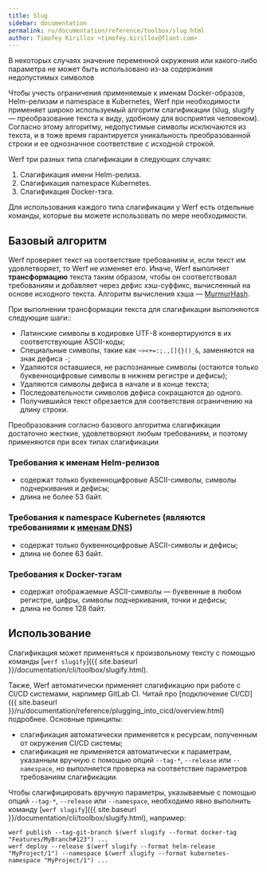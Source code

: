 ```yaml
---
title: Slug
sidebar: documentation
permalink: ru/documentation/reference/toolbox/slug.html
author: Timofey Kirillov <timofey.kirillov@flant.com>
---
```


В некоторых случаях значение переменной окружения или какого-либо параметра не может быть использовано из-за содержания недопустимых символов

Чтобы учесть ограничения применяемые к именам Docker-образов, Helm-релизам и namespace в Kubernetes, Werf при необходимости применяет широко используемый алгоритм слагификации (slug, slugify — преобразование текста к виду, удобному для восприятия человеком). Согласно этому алгоритму, недопустимые символы исключаются из текста, и в тоже время гарантируется уникальность преобразованной строки и ее однозначное соответствие с исходной строкой.

Werf три разных типа слагификации в следующих случаях:

1. Слагификация имени Helm-релиза.
2. Слагификация namespace Kubernetes.
3. Слагификация Docker-тэга.

Для использования каждого типа слагификации у Werf есть отдельные команды, которые вы можете использовать по мере необходимости.

## Базовый алгоритм

Werf проверяет текст на соответствие требованиям и, если текст им удовлетворяет, то Werf не изменяет его. 
Иначе, Werf выполняет **трансформацию** текста таким образом, чтобы он соответствовал требованиям и добавляет через дефис хэш-суффикс, вычисленный на основе исходного текста. 
Алгоритм вычисления хэша — [MurmurHash](https://en.wikipedia.org/wiki/MurmurHash).

При выполнении трансформации текста для слагификации выполняются следующие шаги::
* Латинские символы в кодировке UTF-8 конвертируются в их соответствующие ASCII-коды;
* Специальные символы, такие как `~><+=:;.,[]{}()_&`, заменяются на знак дефиса `-`;
* Удаляются оставшиеся, не распознанные символы (остаются только буквенноцифровые символы в нижнем регистре и дефисы);
* Удаляются символы дефиса в начале и в конце текста;
* Последовательности символов дефиса сокращаются до одного.
* Получившийся текст обрезается для соответствия ограничению на длину строки.

Преобразования согласно базового алгоритма слагификации достаточно жесткие, удовлетворяют любым требованиям, и поэтому применяются при всех типах слагификации

### Требования к именам Helm-релизов
* содержат только буквенноцифровые ASCII-символы, символы подчеркивания и дефисы;
* длина не более 53 байт.

### Требования к namespace Kubernetes (являются требованиями к [именам DNS](https://www.ietf.org/rfc/rfc1035.txt))
* содержат только буквенноцифровые ASCII-символы и дефисы;
* длина не более 63 байт.

### Требования к Docker-тэгам
* содержат отображаемые ASCII-символы — буквенные в любом регистре, цифры, символы подчеркивания, точки и дефисы;
* длина не более 128 байт.

## Использование

Слагификация может применяться к произвольному тексту с помощью команды [`werf slugify`]({{ site.baseurl }}/documentation/cli/toolbox/slugify.html).

Также, Werf автоматически применяет слагификацию при работе с CI/CD системами, нарпимер GitLab CI. Читай про [подключение CI/CD]({{ site.baseurl }}/ru/documentation/reference/plugging_into_cicd/overview.html) подробнее. Основные принципы:
 * слагификация автоматически применяется к ресурсам, полученным от окружения CI/CD системы;
 * слагификация не применяется автоматически к параметрам, указанным вручную с помощью опций `--tag-*`, `--release` или `--namespace`, но выполняется проверка на соответствие параметров требованиям слагификации.

Чтобы слагифицировать вручную параметры, указываемые с помощью опций `--tag-*`, `--release` или `--namespace`, необходимо явно выполнить команду [`werf slugify`]({{ site.baseurl }}/documentation/cli/toolbox/slugify.html), например:

```
werf publish --tag-git-branch $(werf slugify --format docker-tag "Features/MyBranch#123") ...
werf deploy --release $(werf slugify --format helm-release "MyProject/1") --namespace $(werf slugify --format kubernetes-namespace "MyProject/1") ...
```
